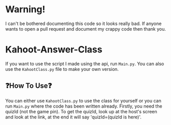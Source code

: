 # Warning!
I can't be bothered documenting this code so it looks really bad. If anyone wants to open a pull request and document my crappy code then thank you.

# Kahoot-Answer-Class

If you want to use the script I made using the api, run `Main.py`. You can also use the `KahootClass.py` file to make your own version.

## ❓How To Use❓
You can either use `KahootClass.py` to use the class for yourself
or you can run `Main.py` where the code has been written already.
Firstly, you need the quizId (not the game pin).
To get the quizId, look up at the host's screen and look at the link,
at the end it will say 'quizId=(quizId is here)'.
